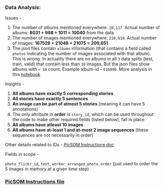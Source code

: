 ### Data Analysis:

Issues - 

1. The number of albums mentioned everywhere: `10,117`. Actual number of albums: **8031 + 998 + 1011 = 10040** from the data
2. The number of images mentioned everywhere: `210,819`. Actual number of images: **167528 + 21048 + 21075 = 209,651**
3. The json files contain `albums` information (that contains a field called `photos` indicating the number of images associated with that album). This is wrong. In actuality there are no albums in all `3` data splits (test, train, valid) that contain less than `10` images. But the json files show albums with `< 10` count. Example album-id - `616890`. More analysis in this [notebook](https://version.aalto.fi/gitlab/CBIR/visual-storytelling/blob/master/data_analysis.ipynb)

Insights - 

1. **All albums have exactly 5 corresponding stories**
2. **All stories have exactly 5 sentences**
3. **An image can be part of atmost 5 stories** (meaning it can have 5 annotations)
4. The only attribute in **order** is `story_id`, which can be used throughout the code to make other required fields (listed below), fall in place
5. **All albums have atleast 10 images**
6. **All albums have at-least 1 and at-most 2 image sequences** (these sequences are not necessarily in order)


Other details related to IDs - [PicSOM Instructions doc](https://docs.google.com/document/d/1OWCm0NwKOUq0QETbczHKLRwjFMTO_hEMWEELvysCMmA/edit)

Fields in scope - 

`photo_flickr_id`, `text`, `worker_arranged_photo_order` (just used to order the 5 images in memory at a given time step)

### [PicSOM Instructions file](https://drive.google.com/open?id=18TcQ728-ac1OpWZ5i5Dv_QIoiboR4UlE)